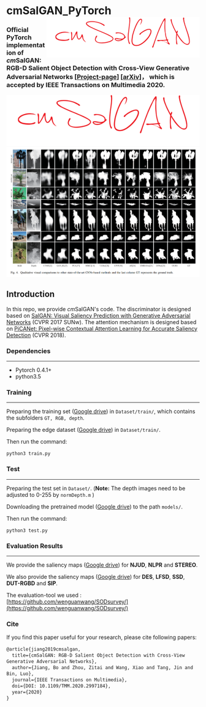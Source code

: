 # cmSalGAN_PyTorch  <img src="cmsalgan.png" width="400" align="right"> 

### Official PyTorch implementation of *cm*SalGAN: RGB-D Salient Object Detection with Cross-View Generative Adversarial Networks [[Project-page](https://sites.google.com/view/cmsalgan/)]  [[arXiv](https://arxiv.org/pdf/1912.10280.pdf)]， which is accepted  by IEEE Transactions on Multimedia 2020. 

![rgbt_car10](https://github.com/wangxiao5791509/cmSalGAN_PyTorch/blob/master/cmsalgan.png)  
![rgbt_car10](https://github.com/wangxiao5791509/cmSalGAN_PyTorch/blob/master/vis.png)  



## Introduction

In this repo, we provide *cm*SalGAN's code. The discriminator is designed based on [SalGAN: Visual Saliency Prediction with Generative Adversarial Networks](https://arxiv.org/abs/1701.01081) (CVPR 2017 SUNw). The attention mechanism is designed based on [PiCANet: Pixel-wise Contextual Attention Learning for Accurate Saliency Detection](https://arxiv.org/abs/1812.06314) (CVPR 2018).

### Dependencies

***

- Pytorch 0.4.1+
- python3.5

### Training

***

Preparing the training set ([Google drive](https://drive.google.com/file/d/1YENRxUxAcFQhxcesxaWHEM3BipcIayX1/view?usp=sharing)) in `Dataset/train/`, which contains the subfolders `GT, RGB, depth`.

Preparing the edge dataset ([Google drive](https://drive.google.com/file/d/1J8z_LH2KvHYZEXApcwLgV8KoqBrxAJ5d/view?usp=sharing)) in `Dataset/train/`.

Then run the command:

~~~
python3 train.py
~~~

### Test

---

Preparing the test set in `Dataset/`. (**Note:** The depth images need to be adjusted to 0-255 by `normDepth.m` )

Downloading the pretrained model ([Google drive](https://drive.google.com/file/d/1j18BvmGEUip1NSlK3N4t66jU_WeV2tCF/view?usp=sharing)) to the path `models/`.

Then run the command:

~~~
python3 test.py
~~~

### Evaluation Results

---

We provide the saliency maps ([Google drive](https://drive.google.com/file/d/1WabQWJtupBRaHQKiOFt_NV3vqdIWw9vO/view?usp=sharing)) for **NJUD**, **NLPR** and **STEREO**.

We also provide the saliency maps ([Google drive](https://drive.google.com/file/d/1ESFYo3T0QDWb-0X-miR27A1ayBqmLZUW/view?usp=sharing)) for **DES**, **LFSD**, **SSD**, **DUT-RGBD** and **SIP**.

The evaluation-tool we used :  [https://github.com/wenguanwang/SODsurvey/](https://github.com/wenguanwang/SODsurvey/)


### Cite 

If you find this paper useful for your research, please cite following papers: 
~~~
@article{jiang2019cmsalgan,
  title={cmSalGAN: RGB-D Salient Object Detection with Cross-View Generative Adversarial Networks},
  author={Jiang, Bo and Zhou, Zitai and Wang, Xiao and Tang, Jin and Bin, Luo},
  journal={IEEE Transactions on Multimedia},
  doi={DOI: 10.1109/TMM.2020.2997184}, 
  year={2020}
}
~~~
